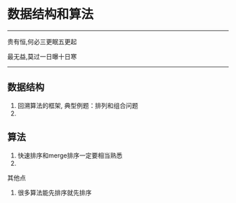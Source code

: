 # 数据结构和算法

-------
贵有恒,何必三更眠五更起

最无益,莫过一日曝十日寒

-------

## 数据结构

1. 回溯算法的框架, 典型例题：排列和组合问题
1. 

## 算法

1. 快速排序和merge排序一定要相当熟悉
1. 


其他点
1. 很多算法能先排序就先排序
